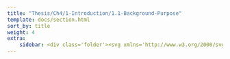 ```yaml
---
title: "Thesis/Ch4/1-Introduction/1.1-Background-Purpose"
template: docs/section.html
sort_by: title
weight: 4
extra:
    sidebar: <div class='folder'><svg xmlns='http://www.w3.org/2000/svg' viewBox='0 0 512 512'><path d='M448 96h-172.1L226.7 50.75C214.7 38.74 198.5 32 181.5 32H64C28.65 32 0 60.66 0 96v320c0 35.34 28.65 64 64 64h384c35.35 0 64-28.66 64-64V160C512 124.7 483.3 96 448 96zM64 80h117.5c4.273 0 8.293 1.664 11.31 4.688L256 144h192c8.822 0 16 7.176 16 16v32h-416V96C48 87.18 55.18 80 64 80zM448 432H64c-8.822 0-16-7.176-16-16V240h416V416C464 424.8 456.8 432 448 432z' /></svg></div>1.1-Background-Purpose
---
```

